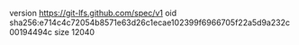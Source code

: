 version https://git-lfs.github.com/spec/v1
oid sha256:e714c4c72054b8571e63d26c1ecae102399f6966705f22a5d9a232c00194494c
size 12040
